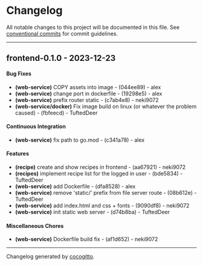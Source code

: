 # Changelog
All notable changes to this project will be documented in this file. See [conventional commits](https://www.conventionalcommits.org/) for commit guidelines.

- - -
## frontend-0.1.0 - 2023-12-23
#### Bug Fixes
- **(web-service)** COPY assets into image - (044ee89) - alex
- **(web-service)** change port in dockerfile - (19298e5) - alex
- **(web-service)** prefix router static - (c7ab4e8) - neki9072
- **(web-service/docker)** Fix image build on linux (or whatever the problem caused) - (fbfeecd) - TuftedDeer
#### Continuous Integration
- **(web-service)** fix path to go.mod - (c341a78) - alex
#### Features
- **(recipe)** create and show recipes in frontend - (aa67921) - neki9072
- **(recipes)** implement recipe list for the logged in user - (bde5834) - TuftedDeer
- **(web-service)** add Dockerfile - (dfa8528) - alex
- **(web-service)** remove 'static/' prefix from file server route - (08b612e) - TuftedDeer
- **(web-service)** add index.html and css + fonts - (9090df8) - neki9072
- **(web-service)** init static web server - (d74b8ba) - TuftedDeer
#### Miscellaneous Chores
- **(web-service)** Dockerfile build fix - (af1d652) - neki9072

- - -

Changelog generated by [cocogitto](https://github.com/cocogitto/cocogitto).